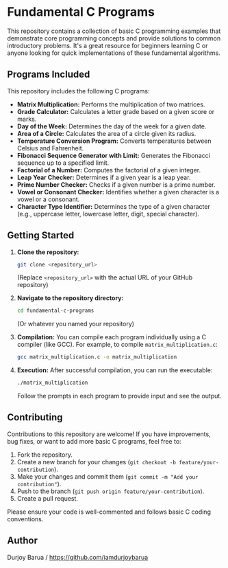 # Fundamental C Programs

This repository contains a collection of basic C programming examples that demonstrate core programming concepts and provide solutions to common introductory problems. It's a great resource for beginners learning C or anyone looking for quick implementations of these fundamental algorithms.

## Programs Included

This repository includes the following C programs:

* **Matrix Multiplication:** Performs the multiplication of two matrices.
* **Grade Calculator:** Calculates a letter grade based on a given score or marks.
* **Day of the Week:** Determines the day of the week for a given date.
* **Area of a Circle:** Calculates the area of a circle given its radius.
* **Temperature Conversion Program:** Converts temperatures between Celsius and Fahrenheit.
* **Fibonacci Sequence Generator with Limit:** Generates the Fibonacci sequence up to a specified limit.
* **Factorial of a Number:** Computes the factorial of a given integer.
* **Leap Year Checker:** Determines if a given year is a leap year.
* **Prime Number Checker:** Checks if a given number is a prime number.
* **Vowel or Consonant Checker:** Identifies whether a given character is a vowel or a consonant.
* **Character Type Identifier:** Determines the type of a given character (e.g., uppercase letter, lowercase letter, digit, special character).

## Getting Started

1.  **Clone the repository:**
    ```bash
    git clone <repository_url>
    ```
    (Replace `<repository_url>` with the actual URL of your GitHub repository)

2.  **Navigate to the repository directory:**
    ```bash
    cd fundamental-c-programs
    ```
    (Or whatever you named your repository)

3.  **Compilation:**
    You can compile each program individually using a C compiler (like GCC). For example, to compile `matrix_multiplication.c`:
    ```bash
    gcc matrix_multiplication.c -o matrix_multiplication
    ```

4.  **Execution:**
    After successful compilation, you can run the executable:
    ```bash
    ./matrix_multiplication
    ```

    Follow the prompts in each program to provide input and see the output.

## Contributing

Contributions to this repository are welcome! If you have improvements, bug fixes, or want to add more basic C programs, feel free to:

1.  Fork the repository.
2.  Create a new branch for your changes (`git checkout -b feature/your-contribution`).
3.  Make your changes and commit them (`git commit -m "Add your contribution"`).
4.  Push to the branch (`git push origin feature/your-contribution`).
5.  Create a pull request.

Please ensure your code is well-commented and follows basic C coding conventions.

## Author

Durjoy Barua / https://github.com/iamdurjoybarua
